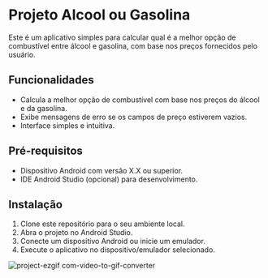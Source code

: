 # Projeto Alcool ou Gasolina

Este é um aplicativo simples para calcular qual é a melhor opção de combustível entre álcool e gasolina, com base nos preços fornecidos pelo usuário.

## Funcionalidades

- Calcula a melhor opção de combustível com base nos preços do álcool e da gasolina.
- Exibe mensagens de erro se os campos de preço estiverem vazios.
- Interface simples e intuitiva.

## Pré-requisitos

- Dispositivo Android com versão X.X ou superior.
- IDE Android Studio (opcional) para desenvolvimento.

## Instalação

1. Clone este repositório para o seu ambiente local.
2. Abra o projeto no Android Studio.
3. Conecte um dispositivo Android ou inicie um emulador.
4. Execute o aplicativo no dispositivo/emulador selecionado.


![project-ezgif com-video-to-gif-converter](https://github.com/leoschwedler/Alcohol-Or-Gasoline-Kotlin/assets/77402907/a441eff6-9b98-45c3-91c6-6c4ef3036488)
